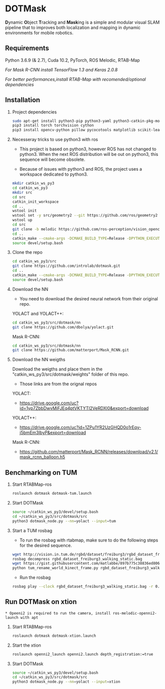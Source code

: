 # DOTMask

**D**ynamic **O**bject **T**racking and **Mask**ing is a simple and modular visual SLAM pipeline that to improves both localization and mapping in dynamic environments for mobile robotics. 

## Requirements

Python 3.6.9 (& 2.7), Cuda 10.2, PyTorch, ROS Melodic, RTAB-Map

*For Mask R-CNN install TensorFlow 1.3 and Keras 2.0.8*

*For better performances,install RTAB-Map with recomended/optional dependencies*


## Installation

1. Project dependencies

    ```bash
    sudo apt-get install python3-pip python3-yaml python3-catkin-pkg-modules python3-rospkg-modules python3-empy
    pip3 install torch torchvision cython
    pip3 install opencv-python pillow pycocotools matplotlib scikit-learn rospkg catkin_pkg
    ```
    
2. Necesseray tricks to use python3 with ros

    * This project is based on python3, however ROS has not changed to python3. When the next ROS distribution will be out on python3, this sequence will become obsolete.

    * Because of issues with python3 and ROS, the project uses a workspace dedicated to python3. 

    ```bash
    mkdir catkin_ws_py3
    cd catkin_ws_py3
    mkdir src
    cd src
    catkin_init_workspace
    cd ..
    wstool init 
    wstool set -y src/geometry2 --git https://github.com/ros/geometry2 -v 0.6.5 
    wstool up 
    cd src
    git clone -b melodic https://github.com/ros-perception/vision_opencv.git 
    cd ..
    catkin_make --cmake-args -DCMAKE_BUILD_TYPE=Release -DPYTHON_EXECUTABLE=/usr/bin/python3  -DPYTHON_INCLUDE_DIR=/usr/include/python3.6m -DPYTHON_LIBRARY=/usr/lib/x86_64-linux-gnu/libpython3.6m.so 
    source devel/setup.bash
    ```
3. Clone the repo

    ```bash
    cd catkin_ws_py3/src
    git clone https://github.com/introlab/dotmask.git
    cd ..
    catkin_make --cmake-args -DCMAKE_BUILD_TYPE=Release -DPYTHON_EXECUTABLE=/usr/bin/python3  -DPYTHON_INCLUDE_DIR=/usr/include/python3.6m -DPYTHON_LIBRARY=/usr/lib/x86_64-linux-gnu/libpython3.6m.so 
    source devel/setup.bash
    ```
    
4. Download the NN
    * You need to download the desired neural network from their original repo.

    YOLACT and YOLACT++: 
    ```bash
    cd catkin_ws_py3/src/dotmask/nn
    git clone https://github.com/dbolya/yolact.git
    ```

    Mask R-CNN: 
    ```bash
    cd catkin_ws_py3/src/dotmask/nn
    git clone https://github.com/matterport/Mask_RCNN.git
    ```

4. Download the NN weigths

    Download the weigths and place them in the "catkin_ws_py3/src/dotmask/weights" folder of this repo.
    * Those links are from the orignal repos

    YOLACT:
    * https://drive.google.com/uc?id=1yp7ZbbDwvMiFJEq4ptVKTYTI2VeRDXl0&export=download 

    YOLACT++:
    * https://drive.google.com/uc?id=1ZPu1YR2UzGHQD0o1rEqy-j5bmEm3lbyP&export=download

    Mask R-CNN:
    * https://github.com/matterport/Mask_RCNN/releases/download/v2.1/mask_rcnn_balloon.h5 

## Benchmarking on TUM

1. Start RTABMap-ros
    ```bash
    roslaunch dotmask dotmask-tum.launch
    ```

2. Start DOTMask
    ```bash
    source ~/catkin_ws_py3/devel/setup.bash
    cd ~/catkin_ws_py3/src/dotmask/src
    python3 dotmask_node.py --nn=yolact --input=tum
    ```
    
3. Start a TUM rosbag
    * To run the rosbag with rtabmap, make sure to do the following steps for the desired sequence. 
    ```bash
    wget http://vision.in.tum.de/rgbd/dataset/freiburg3/rgbd_dataset_freiburg3_walking_static.bag
    rosbag decompress rgbd_dataset_freiburg3_walking_static.bag
    wget https://gist.githubusercontent.com/matlabbe/897b775c38836ed8069a1397485ab024/raw/6287ce3def8231945326efead0c8a7730bf6a3d5/tum_rename_world_kinect_frame.py
    python tum_rename_world_kinect_frame.py rgbd_dataset_freiburg3_walking_static.bag
    ```
    
    * Run the rosbag
    ```bash
    rosbag play --clock rgbd_dataset_freiburg3_walking_static.bag -r 0.1
    ```


## Run DOTMask on xtion
    * Opeeni2 is required to run the camera, install ros-melodic-openni2-launch with apt

1. Start RTABMap-ros
    ```bash
    roslaunch dotmask dotmask-xtion.launch
    ```
    
2. Start the xtion
    ```bash
    roslaunch openni2_launch openni2.launch depth_registration:=true
    ```

3. Start DOTMask
    ```bash
    source ~/catkin_ws_py3/devel/setup.bash
    cd ~/catkin_ws_py3/src/dotmask/src
    python3 dotmask_node.py --nn=yolact --input=xtion
    ```
